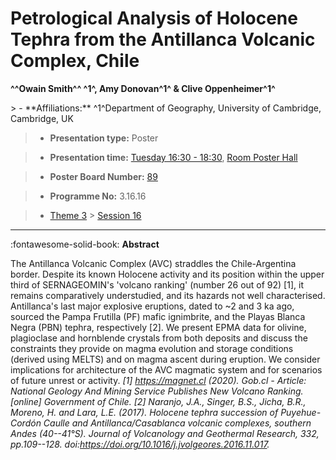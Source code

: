 # Petrological Analysis of Holocene Tephra from the Antillanca Volcanic Complex, Chile

**^^Owain Smith^^ ^1^, Amy Donovan^1^ & Clive Oppenheimer^1^**

<!-- more -->> - **Affiliations:** ^1^Department of Geography, University of Cambridge, Cambridge, UK

> - **Presentation type:** Poster

> - **Presentation time:** [Tuesday 16:30 - 18:30](../sessions_comparison.md#__tabbed_2_6), [Room Poster Hall](../maps_venue.md#__tabbed_1_1)

> - **Poster Board Number:** [89](../map_poster_boards.md#tuesday)

> - **Programme No:** 3.16.16

> - [Theme 3](../theme3.md) > [Session 16](../sessions/session-3-16.md)

--- 

:fontawesome-solid-book: **Abstract**

The Antillanca Volcanic Complex (AVC) straddles the Chile-Argentina border. Despite its known Holocene activity and its position within the upper third of SERNAGEOMIN's 'volcano ranking' (number 26 out of 92) [1], it remains comparatively understudied, and its hazards not well characterised. Antillanca's last major explosive eruptions, dated to ~2 and 3 ka ago, sourced the Pampa Frutilla (PF) mafic ignimbrite, and the Playas Blanca Negra (PBN) tephra, respectively [2].
We present EPMA data for olivine, plagioclase and hornblende crystals from both deposits and discuss the constraints they provide on magma evolution and storage conditions (derived using MELTS) and on magma ascent during eruption. We consider implications for architecture of the AVC magmatic system and for scenarios of future unrest or activity.
*[1] https://magnet.cl (2020). Gob.cl - Article: National Geology And Mining Service Publishes New Volcano Ranking. [online] Government of Chile.*
*[2] Naranjo, J.A., Singer, B.S., Jicha, B.R., Moreno, H. and Lara, L.E. (2017). Holocene tephra succession of Puyehue-Cordón Caulle and Antillanca/Casablanca volcanic complexes, southern Andes (40--41°S). Journal of Volcanology and Geothermal Research, 332, pp.109--128. doi:https://doi.org/10.1016/j.jvolgeores.2016.11.017.*

